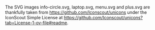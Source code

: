 The SVG images info-circle.svg, laptop.svg, menu.svg and plus.svg are thankfully taken from
https://github.com/Iconscout/unicons under the IconScout Simple License at
https://github.com/Iconscout/unicons?tab=License-1-ov-file#readme.